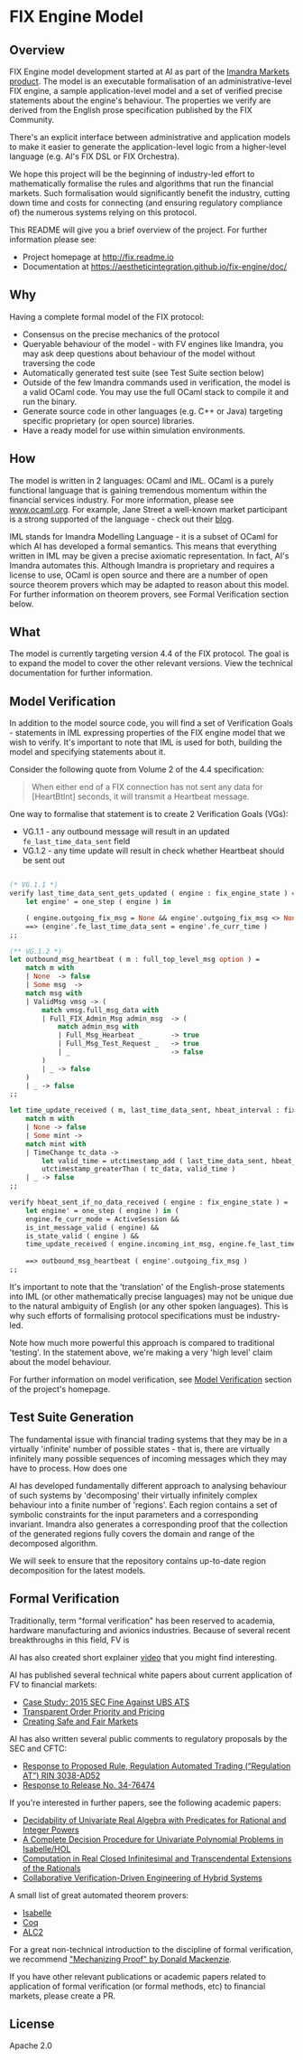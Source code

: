 # FIX Engine Model
## Overview

FIX Engine model development started at AI as part of the [Imandra Markets product](https://m.imandra.ai). The model is an executable formalisation of an administrative-level FIX engine, a sample application-level model and a set of verified precise statements about the engine's behaviour. The properties we verify are derived from the English prose specification published by the FIX Community.

There's an explicit interface between administrative and application models to make it easier to generate the application-level logic from a higher-level language (e.g. AI's FIX DSL or FIX Orchestra).

We hope this project will be the beginning of industry-led effort to mathematically formalise the rules and algorithms that run the financial markets. Such formalisation would significantly benefit the industry, cutting down time and costs for connecting (and ensuring regulatory compliance of) the numerous systems relying on this protocol.

This README will give you a brief overview of the project. For further information please see:
- Project homepage at http://fix.readme.io
- Documentation at https://aestheticintegration.github.io/fix-engine/doc/

## Why

Having a complete formal model of the FIX protocol:
- Consensus on the precise mechanics of the protocol
- Queryable behaviour of the model - with FV engines like Imandra, you may ask deep questions about behaviour of the model without traversing the code
- Automatically generated test suite (see Test Suite section below)
- Outside of the few Imandra commands used in verification, the model is a valid OCaml code. You may use the full OCaml stack to compile it and run the binary.
- Generate source code in other languages (e.g. C++ or Java) targeting specific proprietary (or open source) libraries.
- Have a ready model for use within simulation environments.

## How
The model is written in 2 languages: OCaml and IML. OCaml is a purely functional language that is gaining tremendous momentum within the financial services industry. For more information, please see www.ocaml.org. For example, Jane Street a well-known market participant is a strong supported of the language - check out their [blog](https://blogs.janestreet.com/category/ocaml/).

IML stands for Imandra Modelling Language - it is a subset of OCaml for which AI has developed a formal semantics. This means that everything written in IML may be given a precise axiomatic representation. In fact, AI's Imandra automates this. Although Imandra is proprietary and requires a license to use, OCaml is open source and there are a number of open source theorem provers which may be adapted to reason about this model. For further information on theorem provers, see Formal Verification section below.

## What
The model is currently targeting version 4.4 of the FIX protocol. The goal is to expand the model to cover the other relevant versions. View the technical documentation for further information.

## Model Verification
In addition to the model source code, you will find a set of Verification Goals - statements in IML expressing properties of the FIX engine model that we wish to verify. It's important to note that IML is used for both, building the model and specifying statements about it.

Consider the following quote from Volume 2 of the 4.4 specification:
> When either end of a FIX connection has not sent any data for [HeartBtInt] seconds, it will transmit a Heartbeat message.

One way to formalise that statement is to create 2 Verification Goals (VGs):
- VG.1.1 - any outbound message will result in an updated `fe_last_time_data_sent` field
- VG.1.2 - any time update will result in check whether Heartbeat should be sent out

```ocaml

(* VG.1.1 *)
verify last_time_data_sent_gets_updated ( engine : fix_engine_state ) =
	let engine' = one_step ( engine ) in

	( engine.outgoing_fix_msg = None && engine'.outgoing_fix_msg <> None ) 
	==> (engine'.fe_last_time_data_sent = engine'.fe_curr_time )
;;

(** VG.1.2 *)
let outbound_msg_heartbeat ( m : full_top_level_msg option ) =
    match m with 
    | None  -> false
    | Some msg  ->
    match msg with
    | ValidMsg vmsg -> (
        match vmsg.full_msg_data with 
        | Full_FIX_Admin_Msg admin_msg  -> (
            match admin_msg with 
            | Full_Msg_Hearbeat _       -> true
            | Full_Msg_Test_Request _   -> true
            | _                         -> false
        )
        | _ -> false
    )
    | _ -> false
;;

let time_update_received ( m, last_time_data_sent, hbeat_interval : fix_engine_int_msg option * fix_utctimestamp * fix_duration ) =
    match m with
    | None -> false
    | Some mint -> 
    match mint with 
    | TimeChange tc_data -> 
        let valid_time = utctimestamp_add ( last_time_data_sent, hbeat_interval ) in
        utctimestamp_greaterThan ( tc_data, valid_time )
    | _ -> false
;;

verify hbeat_sent_if_no_data_received ( engine : fix_engine_state ) =
    let engine' = one_step ( engine ) in ( 
    engine.fe_curr_mode = ActiveSession && 
    is_int_message_valid ( engine) && 
    is_state_valid ( engine ) && 
    time_update_received ( engine.incoming_int_msg, engine.fe_last_time_data_sent, engine.fe_heartbeat_interval ) )
    
    ==> outbound_msg_heartbeat ( engine'.outgoing_fix_msg )
;;

```

It's important to note that the 'translation' of the English-prose statements into IML (or other mathematically precise languages) may not be unique due to the natural ambiguity of English (or any other spoken languages). This is why such efforts of formalising protocol specifications must be industry-led.

Note how much more powerful this approach is compared to traditional 'testing'. In the statement above, we're making a very 'high level' claim about the model behaviour. 

For further information on model verification, see [Model Verification](https://fix.readme.io/docs/verification-overview) section of the project's homepage.

## Test Suite Generation
The fundamental issue with financial trading systems that they may be in a virtually 'infinite' number of possible states - that is, there are virtually infinitely many possible sequences of incoming messages which they may have to process. How does one 

AI has developed fundamentally different approach to analysing behaviour of such systems by 'decomposing' their virtually infinitely complex behaviour into a finite number of 'regions'. Each region contains a set of symbolic constraints for the input parameters and a corresponding invariant. Imandra also generates a corresponding proof that the collection of the generated regions fully covers the domain and range of the decomposed algorithm.

We will seek to ensure that the repository contains up-to-date region decomposition for the latest models. 

## Formal Verification
Traditionally, term "formal verification" has been reserved to academia, hardware manufacturing and avionics industries. Because of several recent breakthroughs in this field, FV is 

AI has also created short explainer [video](https://vimeo.com/123746101) that you might find interesting.

AI has published several technical white papers about current application of FV to financial markets:
- [Case Study: 2015 SEC Fine Against UBS ATS](https://www.imandra.ai/case-study-2015-sec-fine-against-ubs-ats/)
- [Transparent Order Priority and Pricing](https://www.imandra.ai/transparent-order-priority-and-pricing/)
- [Creating Safe and Fair Markets](https://www.imandra.ai/creating-safe-and-fair-markets/)

AI has also written several public comments to regulatory proposals by the SEC and CFTC:
- [Response to Proposed Rule, Regulation Automated Trading (“Regulation AT”) RIN 3038-AD52](https://www.imandra.ai/ai-submits-reg-at-comment-letter/)
- [Response to Release No. 34-76474](https://www.imandra.ai/ai-submits-reg-ats-n-comment-letter/)

If you're interested in further papers, see the following academic papers:
- [Decidability of Univariate Real Algebra with Predicates for Rational and Integer Powers](http://www.cl.cam.ac.uk/~gp351/passmore-cade25-univqri.pdf)
- [A Complete Decision Procedure for Univariate Polynomial Problems in Isabelle/HOL](https://arxiv.org/abs/1506.08238)
- [Computation in Real Closed Infinitesimal and Transcendental Extensions of the Rationals](http://www.cl.cam.ac.uk/~gp351/infinitesimals.pdf)
- [Collaborative Verification-Driven Engineering of Hybrid Systems](http://arxiv.org/abs/1403.6085)

A small list of great automated theorem provers:
- [Isabelle](https://isabelle.in.tum.de)
- [Coq](https://coq.inria.fr)
- [ALC2](http://www.cs.utexas.edu/users/moore/acl2/)

For a great non-technical introduction to the discipline of formal verification, we recommend ["Mechanizing Proof" by Donald Mackenzie](https://mitpress.mit.edu/books/mechanizing-proof).

If you have other relevant publications or academic papers related to application of formal verification (or formal methods, etc) to financial markets, please create a PR.


## License

Apache 2.0